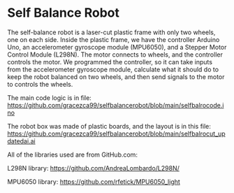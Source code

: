 # Self Balance Robot
The self-balance robot is a laser-cut plastic frame with only two wheels, one on each side. Inside the plastic frame, we have the controller Arduino Uno, an accelerometer gyroscope module (MPU6050), and a Stepper Motor Control Module (L298N). 
The motor connects to wheels, and the controller controls the motor. We programmed the controller, so it can take inputs from the accelerometer gyroscope module, calculate what it should do to keep the robot balanced on two wheels, and then send signals to the motor to controls the wheels.

The main code logic is in file: https://github.com/gracezca99/selfbalancerobot/blob/main/selfbalrocode.ino

The robot box was made of plastic boards, and the layout is in this file:  https://github.com/gracezca99/selfbalancerobot/blob/main/selfbalrocut_updatedai.ai

All of the libraries used are from GitHub.com:

L298N library: 
https://github.com/AndreaLombardo/L298N/

MPU6050 library:
https://github.com/rfetick/MPU6050_light

